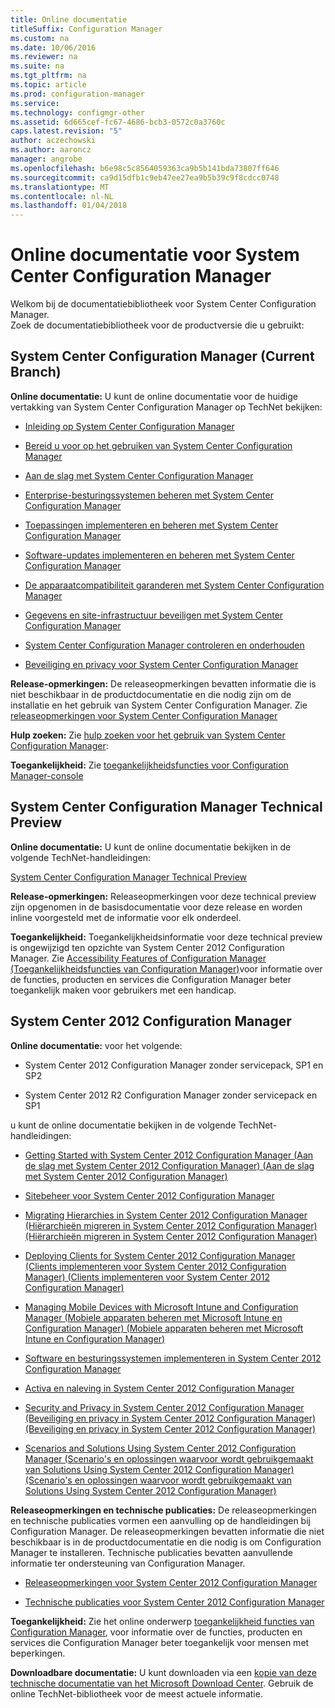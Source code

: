 ```yaml
---
title: Online documentatie
titleSuffix: Configuration Manager
ms.custom: na
ms.date: 10/06/2016
ms.reviewer: na
ms.suite: na
ms.tgt_pltfrm: na
ms.topic: article
ms.prod: configuration-manager
ms.service: 
ms.technology: configmgr-other
ms.assetid: 6d665cef-fc67-4686-bcb3-0572c0a3760c
caps.latest.revision: "5"
author: aczechowski
ms.author: aaroncz
manager: angrobe
ms.openlocfilehash: b6e98c5c8564059363ca9b5b141bda73807ff646
ms.sourcegitcommit: ca9d15dfb1c9eb47ee27ea9b5b39c9f8cdcc0748
ms.translationtype: MT
ms.contentlocale: nl-NL
ms.lasthandoff: 01/04/2018
---
```

# <a name="online-documentation-for-system-center-configuration-manager"></a>Online documentatie voor System Center Configuration Manager


Welkom bij de documentatiebibliotheek voor System Center Configuration Manager.  
Zoek de documentatiebibliotheek voor de productversie die u gebruikt:  

## <a name="system-center-configuration-manager-current-branch"></a>System Center Configuration Manager (Current Branch)  
**Online documentatie:** U kunt de online documentatie voor de huidige vertakking van System Center Configuration Manager op TechNet bekijken:  

-   [Inleiding op System Center Configuration Manager](https://technet.microsoft.com/library/mt622715.aspx)  

-   [Bereid u voor op het gebruiken van System Center Configuration Manager](https://technet.microsoft.com/library/mt608540.aspx)  

-   [Aan de slag met System Center Configuration Manager](https://technet.microsoft.com/library/mt608544.aspx)  

-   [Enterprise-besturingssystemen beheren met System Center Configuration Manager](https://technet.microsoft.com/library/mt627933.aspx)  

-   [Toepassingen implementeren en beheren met System Center Configuration Manager](https://technet.microsoft.com/library/mt627959.aspx)  

-   [Software-updates implementeren en beheren met System Center Configuration Manager](https://technet.microsoft.com/library/mt634340.aspx)  

-   [De apparaatcompatibiliteit garanderen met System Center Configuration Manager](https://technet.microsoft.com/library/mt595717.aspx)  

-   [Gegevens en site-infrastructuur beveiligen met System Center Configuration Manager](https://technet.microsoft.com/library/mt613161.aspx)  

-   [System Center Configuration Manager controleren en onderhouden](https://technet.microsoft.com/library/mt612855.aspx)  

-   [Beveiliging en privacy voor System Center Configuration Manager](https://technet.microsoft.com/library/mt622694.aspx)  

**Release-opmerkingen:** De releaseopmerkingen bevatten informatie die is niet beschikbaar in de productdocumentatie en die nodig zijn om de installatie en het gebruik van System Center Configuration Manager. Zie [releaseopmerkingen voor System Center Configuration Manager](https://technet.microsoft.com/library/mt592024.aspx)  

**Hulp zoeken:** Zie [hulp zoeken voor het gebruik van System Center Configuration Manager](https://technet.microsoft.com/library/mt628521.aspx):  

**Toegankelijkheid:** Zie [toegankelijkheidsfuncties voor Configuration Manager-console](https://technet.microsoft.com/library/mt628521.aspx)  


## <a name="system-center-configuration-manager-technical-preview"></a>System Center Configuration Manager Technical Preview  
**Online documentatie:** U kunt de online documentatie bekijken in de volgende TechNet-handleidingen:  

 [System Center Configuration Manager Technical Preview](https://go.microsoft.com/fwlink/p/?LinkId=534001)  

**Release-opmerkingen:** Releaseopmerkingen voor deze technical preview zijn opgenomen in de basisdocumentatie voor deze release en worden inline voorgesteld met de informatie voor elk onderdeel.  

**Toegankelijkheid:** Toegankelijkheidsinformatie voor deze technical preview is ongewijzigd ten opzichte van System Center 2012 Configuration Manager. Zie [Accessibility Features of Configuration Manager (Toegankelijkheidsfuncties van Configuration Manager)](http://go.microsoft.com/fwlink/p/?LinkId=258586)voor informatie over de functies, producten en services die Configuration Manager beter toegankelijk maken voor gebruikers met een handicap.  

## <a name="system-center-2012-configuration-manager"></a>System Center 2012 Configuration Manager  
**Online documentatie:** voor het volgende:  

-   System Center 2012 Configuration Manager zonder servicepack, SP1 en SP2  

-   System Center 2012 R2 Configuration Manager zonder servicepack en SP1  

u kunt de online documentatie bekijken in de volgende TechNet-handleidingen:  

-   [Getting Started with System Center 2012 Configuration Manager (Aan de slag met System Center 2012 Configuration Manager) (Aan de slag met System Center 2012 Configuration Manager)](https://go.microsoft.com/fwlink/p/?LinkId=210632)  

-   [Sitebeheer voor System Center 2012 Configuration Manager](https://go.microsoft.com/fwlink/p/?LinkId=210636)  

-   [Migrating Hierarchies in System Center 2012 Configuration Manager (Hiërarchieën migreren in System Center 2012 Configuration Manager) (Hiërarchieën migreren in System Center 2012 Configuration Manager)](https://go.microsoft.com/fwlink/p/?LinkId=210645)  

-   [Deploying Clients for System Center 2012 Configuration Manager (Clients implementeren voor System Center 2012 Configuration Manager) (Clients implementeren voor System Center 2012 Configuration Manager)](https://go.microsoft.com/fwlink/p/?LinkId=210638)  

-   [Managing Mobile Devices with Microsoft Intune and Configuration Manager (Mobiele apparaten beheren met Microsoft Intune en Configuration Manager) (Mobiele apparaten beheren met Microsoft Intune en Configuration Manager)](https://go.microsoft.com/fwlink/?LinkId=529959)  

-   [Software en besturingssystemen implementeren in System Center 2012 Configuration Manager](https://go.microsoft.com/fwlink/p/?LinkId=210635)  

-   [Activa en naleving in System Center 2012 Configuration Manager](https://go.microsoft.com/fwlink/p/?LinkId=210639)  

-   [Security and Privacy in System Center 2012 Configuration Manager (Beveiliging en privacy in System Center 2012 Configuration Manager) (Beveiliging en privacy in System Center 2012 Configuration Manager)](https://go.microsoft.com/fwlink/p/?LinkId=210640)  

-   [Scenarios and Solutions Using System Center 2012 Configuration Manager (Scenario's en oplossingen waarvoor wordt gebruikgemaakt van Solutions Using System Center 2012 Configuration Manager) (Scenario's en oplossingen waarvoor wordt gebruikgemaakt van Solutions Using System Center 2012 Configuration Manager)](https://go.microsoft.com/fwlink/p/?LinkId=290889)  

 **Releaseopmerkingen en technische publicaties:** De releaseopmerkingen en technische publicaties vormen een aanvulling op de handleidingen bij Configuration Manager. De releaseopmerkingen bevatten informatie die niet beschikbaar is in de productdocumentatie en die nodig is om Configuration Manager te installeren. Technische publicaties bevatten aanvullende informatie ter ondersteuning van Configuration Manager.  

-   [Releaseopmerkingen voor System Center 2012 Configuration Manager](http://go.microsoft.com/fwlink/?LinkId=529437)  

-   [Technische publicaties voor System Center 2012 Configuration Manager](http://go.microsoft.com/fwlink/p/?LinkId=261032)  

**Toegankelijkheid:** Zie het online onderwerp [toegankelijkheid functies van Configuration Manager](http://go.microsoft.com/fwlink/p/?LinkId=258586), voor informatie over de functies, producten en services die Configuration Manager beter toegankelijk voor mensen met beperkingen.  

**Downloadbare documentatie:** U kunt downloaden via een [kopie van deze technische documentatie van het Microsoft Download Center](http://go.microsoft.com/fwlink/?LinkId=253643). Gebruik de online TechNet-bibliotheek voor de meest actuele informatie.

